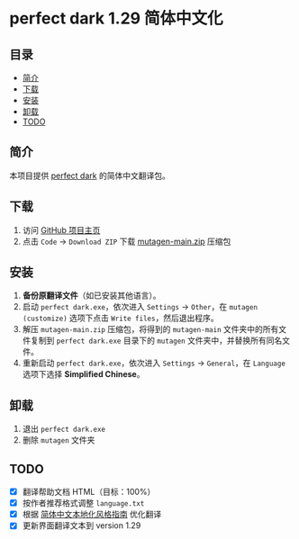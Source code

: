 # perfect dark 1.29 简体中文化

## 目录

- [简介](#简介)
- [下载](#下载)
- [安装](#安装)
- [卸载](#卸载)
- [TODO](#TODO)

## 简介

本项目提供 [perfect dark](https://zh.wikipedia.org/zh-cn/Perfect_Dark) 的简体中文翻译包。

## 下载

1. 访问 [GitHub 项目主页](https://github.com/mike2718/mutagen)
2. 点击 `Code` → `Download ZIP` 下载 [mutagen-main.zip](https://github.com/mike2718/mutagen/archive/refs/heads/main.zip) 压缩包

## 安装

1. **备份原翻译文件**（如已安装其他语言）。
2. 启动 `perfect dark.exe`，依次进入 `Settings` → `Other`，在 `mutagen (customize)` 选项下点击 `Write files`，然后退出程序。
3. 解压 `mutagen-main.zip` 压缩包，将得到的 `mutagen-main` 文件夹中的所有文件复制到 `perfect dark.exe` 目录下的 `mutagen` 文件夹中，并替换所有同名文件。
4. 重新启动 `perfect dark.exe`，依次进入 `Settings` → `General`，在 `Language` 选项下选择 **Simplified Chinese**。

## 卸载

1. 退出 `perfect dark.exe`
2. 删除 `mutagen` 文件夹

## TODO

- [x] 翻译帮助文档 HTML（目标：100%）
- [x] 按作者推荐格式调整 `language.txt`
- [x] 根据 [简体中文本地化风格指南](https://download.microsoft.com/download/1/5/9/159cb91c-b61b-4385-97ca-80ccc7ff1fa0/zho-chn-StyleGuide.pdf) 优化翻译
- [x] 更新界面翻译文本到 version 1.29

